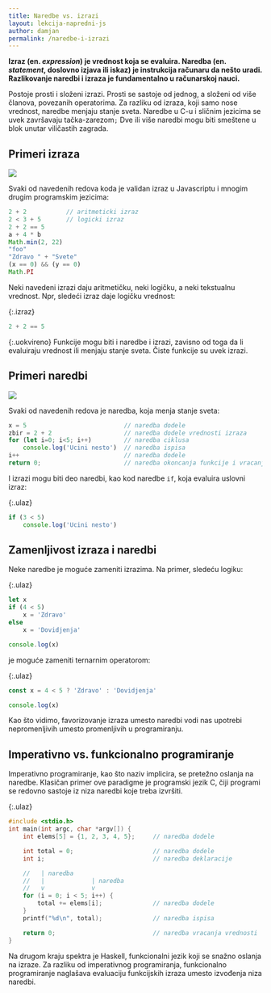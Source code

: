 ```yaml
---
title: Naredbe vs. izrazi
layout: lekcija-napredni-js
author: damjan
permalink: /naredbe-i-izrazi
---
```


**Izraz (en. *expression*) je vrednost koja se evaluira. Naredba (en. *statement*, doslovno izjava ili iskaz) je instrukcija računaru da nešto uradi. Razlikovanje naredbi i izraza je fundamentalno u računarskoj nauci.**

Postoje prosti i složeni izrazi. Prosti se sastoje od jednog, a složeni od više članova, povezanih operatorima. Za razliku od izraza, koji samo nose vrednost, naredbe menjaju stanje sveta. Naredbe u C-u i sličnim jezicima se uvek završavaju tačka-zarezom`;` Dve ili više naredbi mogu biti smeštene u blok unutar viličastih zagrada.

## Primeri izraza

![](https://upload.wikimedia.org/wikipedia/commons/thumb/f/f5/A_laughing_face_%28left%29_and_a_face_expressing_acute_pain_%28rig_Wellcome_V0009322.jpg/640px-A_laughing_face_%28left%29_and_a_face_expressing_acute_pain_%28rig_Wellcome_V0009322.jpg)

Svaki od navedenih redova koda je validan izraz u Javascriptu i mnogim drugim programskim jezicima:

```js
2 + 2           // aritmeticki izraz
2 < 3 + 5       // logicki izraz
2 + 2 == 5
a + 4 * b
Math.min(2, 22)
"foo"
"Zdravo " + "Svete"
(x == 0) && (y == 0)
Math.PI
```

Neki navedeni izrazi daju aritmetičku, neki logičku, a neki tekstualnu vrednost. Npr, sledeći izraz daje logičku vrednost:

{:.izraz}
```js
2 + 2 == 5
```

{:.uokvireno}
Funkcije mogu biti i naredbe i izrazi, zavisno od toga da li evaluiraju vrednost ili menjaju stanje sveta. Čiste funkcije su uvek izrazi.

## Primeri naredbi

![](https://cdn-images-1.medium.com/max/600/1*MTUk6ZzoBT6dLREixC6cKA.png)

Svaki od navedenih redova je naredba, koja menja stanje sveta:

```js
x = 5                           // naredba dodele
zbir = 2 + 2                    // naredba dodele vrednosti izraza
for (let i=0; i<5; i++)         // naredba ciklusa
    console.log('Ucini nesto')  // naredba ispisa
i++                             // naredba dodele
return 0;                       // naredba okoncanja funkcije i vracanja vrednosti
```

I izrazi mogu biti deo naredbi, kao kod naredbe `if`, koja evaluira uslovni izraz:

{:.ulaz}
```js
if (3 < 5)
    console.log('Ucini nesto')
```

## Zamenljivost izraza i naredbi

Neke naredbe je moguće zameniti izrazima. Na primer, sledeću logiku:

{:.ulaz}
```js
let x
if (4 < 5) 
    x = 'Zdravo' 
else
    x = 'Dovidjenja'

console.log(x)
```

je moguće zameniti ternarnim operatorom:

{:.ulaz}
```js
const x = 4 < 5 ? 'Zdravo' : 'Dovidjenja'

console.log(x)
```

Kao što vidimo, favorizovanje izraza umesto naredbi vodi nas upotrebi nepromenljivih umesto promenljivih u programiranju.

## Imperativno vs. funkcionalno programiranje

Imperativno programiranje, kao što naziv implicira, se pretežno oslanja na naredbe. Klasičan primer ove paradigme je programski jezik C, čiji programi se redovno sastoje iz niza naredbi koje treba izvršiti.

{:.ulaz}
```c
#include <stdio.h>
int main(int argc, char *argv[]) {
    int elems[5] = {1, 2, 3, 4, 5};     // naredba dodele

    int total = 0;                      // naredba dodele
    int i;                              // naredba deklaracije

    //   | naredba
    //   |             | naredba
    //   v             v
    for (i = 0; i < 5; i++) {
        total += elems[i];              // naredba dodele
    }
    printf("%d\n", total);              // naredba ispisa

    return 0;                           // naredba vracanja vrednosti
}
```

Na drugom kraju spektra je Haskell, funkcionalni jezik koji se snažno oslanja na izraze. Za razliku od imperativnog programiranja, funkcionalno programiranje naglašava evaluaciju funkcijskih izraza umesto izvođenja niza naredbi.